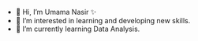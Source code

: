 - 👋 Hi, I’m Umama Nasir ✨ 
- 👀 I’m interested in learning and developing new skills. 
- 🌱 I’m currently learning Data Analysis. 
<!---
umamanasir/umamanasir is a ✨ special ✨ repository because its `README.md` (this file) appears on your GitHub profile.
You can click the Preview link to take a look at your changes.
--->

